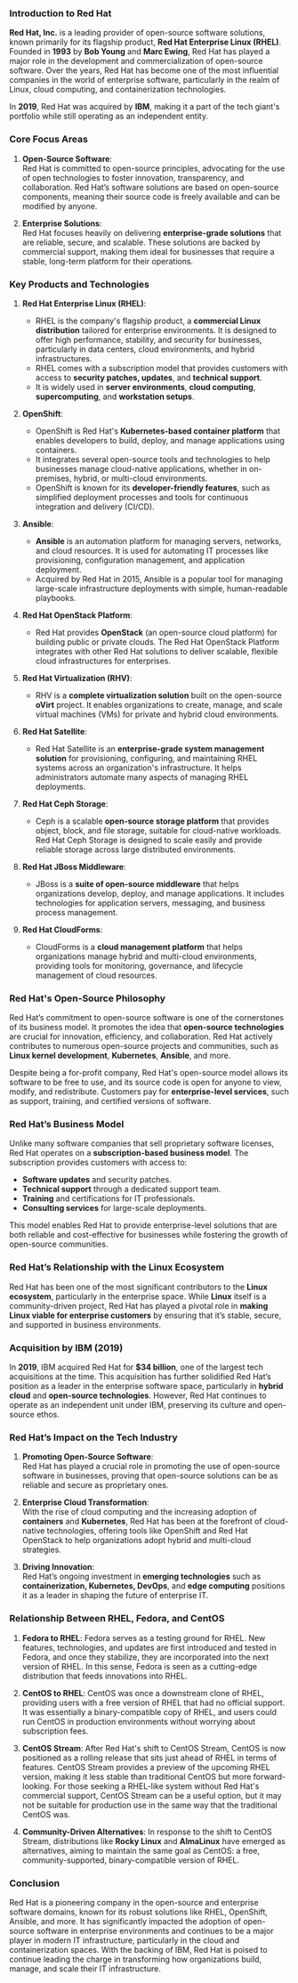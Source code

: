 ### **Introduction to Red Hat**

**Red Hat, Inc.** is a leading provider of open-source software solutions, known primarily for its flagship product, **Red Hat Enterprise Linux (RHEL)**. Founded in **1993** by **Bob Young** and **Marc Ewing**, Red Hat has played a major role in the development and commercialization of open-source software. Over the years, Red Hat has become one of the most influential companies in the world of enterprise software, particularly in the realm of Linux, cloud computing, and containerization technologies.

In **2019**, Red Hat was acquired by **IBM**, making it a part of the tech giant's portfolio while still operating as an independent entity.

### **Core Focus Areas**

1. **Open-Source Software**:  
   Red Hat is committed to open-source principles, advocating for the use of open technologies to foster innovation, transparency, and collaboration. Red Hat’s software solutions are based on open-source components, meaning their source code is freely available and can be modified by anyone.

2. **Enterprise Solutions**:  
   Red Hat focuses heavily on delivering **enterprise-grade solutions** that are reliable, secure, and scalable. These solutions are backed by commercial support, making them ideal for businesses that require a stable, long-term platform for their operations.

### **Key Products and Technologies**

1. **Red Hat Enterprise Linux (RHEL)**:
   - RHEL is the company's flagship product, a **commercial Linux distribution** tailored for enterprise environments. It is designed to offer high performance, stability, and security for businesses, particularly in data centers, cloud environments, and hybrid infrastructures.
   - RHEL comes with a subscription model that provides customers with access to **security patches, updates**, and **technical support**.
   - It is widely used in **server environments**, **cloud computing**, **supercomputing**, and **workstation setups**.

2. **OpenShift**:
   - OpenShift is Red Hat's **Kubernetes-based container platform** that enables developers to build, deploy, and manage applications using containers.
   - It integrates several open-source tools and technologies to help businesses manage cloud-native applications, whether in on-premises, hybrid, or multi-cloud environments.
   - OpenShift is known for its **developer-friendly features**, such as simplified deployment processes and tools for continuous integration and delivery (CI/CD).

3. **Ansible**:
   - **Ansible** is an automation platform for managing servers, networks, and cloud resources. It is used for automating IT processes like provisioning, configuration management, and application deployment.
   - Acquired by Red Hat in 2015, Ansible is a popular tool for managing large-scale infrastructure deployments with simple, human-readable playbooks.

4. **Red Hat OpenStack Platform**:
   - Red Hat provides **OpenStack** (an open-source cloud platform) for building public or private clouds. The Red Hat OpenStack Platform integrates with other Red Hat solutions to deliver scalable, flexible cloud infrastructures for enterprises.

5. **Red Hat Virtualization (RHV)**:
   - RHV is a **complete virtualization solution** built on the open-source **oVirt** project. It enables organizations to create, manage, and scale virtual machines (VMs) for private and hybrid cloud environments.

6. **Red Hat Satellite**:
   - Red Hat Satellite is an **enterprise-grade system management solution** for provisioning, configuring, and maintaining RHEL systems across an organization's infrastructure. It helps administrators automate many aspects of managing RHEL deployments.

7. **Red Hat Ceph Storage**:
   - Ceph is a scalable **open-source storage platform** that provides object, block, and file storage, suitable for cloud-native workloads. Red Hat Ceph Storage is designed to scale easily and provide reliable storage across large distributed environments.

8. **Red Hat JBoss Middleware**:
   - JBoss is a **suite of open-source middleware** that helps organizations develop, deploy, and manage applications. It includes technologies for application servers, messaging, and business process management.

9. **Red Hat CloudForms**:
   - CloudForms is a **cloud management platform** that helps organizations manage hybrid and multi-cloud environments, providing tools for monitoring, governance, and lifecycle management of cloud resources.

### **Red Hat's Open-Source Philosophy**

Red Hat’s commitment to open-source software is one of the cornerstones of its business model. It promotes the idea that **open-source technologies** are crucial for innovation, efficiency, and collaboration. Red Hat actively contributes to numerous open-source projects and communities, such as **Linux kernel development**, **Kubernetes**, **Ansible**, and more.

Despite being a for-profit company, Red Hat's open-source model allows its software to be free to use, and its source code is open for anyone to view, modify, and redistribute. Customers pay for **enterprise-level services**, such as support, training, and certified versions of software. 

### **Red Hat’s Business Model**

Unlike many software companies that sell proprietary software licenses, Red Hat operates on a **subscription-based business model**. The subscription provides customers with access to:
- **Software updates** and security patches.
- **Technical support** through a dedicated support team.
- **Training** and certifications for IT professionals.
- **Consulting services** for large-scale deployments.

This model enables Red Hat to provide enterprise-level solutions that are both reliable and cost-effective for businesses while fostering the growth of open-source communities.

### **Red Hat’s Relationship with the Linux Ecosystem**

Red Hat has been one of the most significant contributors to the **Linux ecosystem**, particularly in the enterprise space. While **Linux** itself is a community-driven project, Red Hat has played a pivotal role in **making Linux viable for enterprise customers** by ensuring that it’s stable, secure, and supported in business environments.

### **Acquisition by IBM (2019)**

In **2019**, IBM acquired Red Hat for **$34 billion**, one of the largest tech acquisitions at the time. This acquisition has further solidified Red Hat’s position as a leader in the enterprise software space, particularly in **hybrid cloud** and **open-source technologies**. However, Red Hat continues to operate as an independent unit under IBM, preserving its culture and open-source ethos.

### **Red Hat’s Impact on the Tech Industry**

1. **Promoting Open-Source Software**:  
   Red Hat has played a crucial role in promoting the use of open-source software in businesses, proving that open-source solutions can be as reliable and secure as proprietary ones.

2. **Enterprise Cloud Transformation**:  
   With the rise of cloud computing and the increasing adoption of **containers** and **Kubernetes**, Red Hat has been at the forefront of cloud-native technologies, offering tools like OpenShift and Red Hat OpenStack to help organizations adopt hybrid and multi-cloud strategies.

3. **Driving Innovation**:  
   Red Hat’s ongoing investment in **emerging technologies** such as **containerization, Kubernetes, DevOps**, and **edge computing** positions it as a leader in shaping the future of enterprise IT.

### **Relationship Between RHEL, Fedora, and CentOS**

1. **Fedora to RHEL**:
   Fedora serves as a testing ground for RHEL. New features, technologies, and updates are first introduced and tested in Fedora, and once they stabilize, they are incorporated into the next version of RHEL. In this sense, Fedora is seen as a cutting-edge distribution that feeds innovations into RHEL.

2. **CentOS to RHEL**:
   CentOS was once a downstream clone of RHEL, providing users with a free version of RHEL that had no official support. It was essentially a binary-compatible copy of RHEL, and users could run CentOS in production environments without worrying about subscription fees.

3. **CentOS Stream**:
   After Red Hat's shift to CentOS Stream, CentOS is now positioned as a rolling release that sits just ahead of RHEL in terms of features. CentOS Stream provides a preview of the upcoming RHEL version, making it less stable than traditional CentOS but more forward-looking. For those seeking a RHEL-like system without Red Hat's commercial support, CentOS Stream can be a useful option, but it may not be suitable for production use in the same way that the traditional CentOS was.

4. **Community-Driven Alternatives**:
   In response to the shift to CentOS Stream, distributions like **Rocky Linux** and **AlmaLinux** have emerged as alternatives, aiming to maintain the same goal as CentOS: a free, community-supported, binary-compatible version of RHEL.


### **Conclusion**

Red Hat is a pioneering company in the open-source and enterprise software domains, known for its robust solutions like RHEL, OpenShift, Ansible, and more. It has significantly impacted the adoption of open-source software in enterprise environments and continues to be a major player in modern IT infrastructure, particularly in the cloud and containerization spaces. With the backing of IBM, Red Hat is poised to continue leading the charge in transforming how organizations build, manage, and scale their IT infrastructure.
